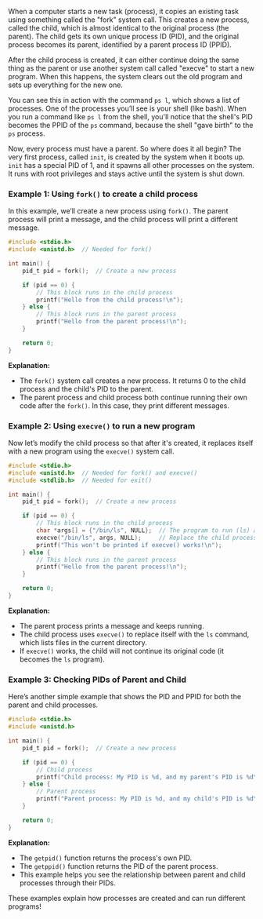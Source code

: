 When a computer starts a new task (process), it copies an existing task using something called the "fork" system call. This creates a new process, called the child, which is almost identical to the original process (the parent). The child gets its own unique process ID (PID), and the original process becomes its parent, identified by a parent process ID (PPID).


After the child process is created, it can either continue doing the same thing as the parent or use another system call called "execve" to start a new program. When this happens, the system clears out the old program and sets up everything for the new one.


You can see this in action with the command `ps l`, which shows a list of processes. One of the processes you’ll see is your shell (like bash). When you run a command like `ps l` from the shell, you'll notice that the shell's PID becomes the PPID of the `ps` command, because the shell "gave birth" to the `ps` process.


Now, every process must have a parent. So where does it all begin? The very first process, called `init`, is created by the system when it boots up. `init` has a special PID of 1, and it spawns all other processes on the system. It runs with root privileges and stays active until the system is shut down.


### Example 1: Using `fork()` to create a child process

In this example, we’ll create a new process using `fork()`. The parent process will print a message, and the child process will print a different message.

```c
#include <stdio.h>
#include <unistd.h>  // Needed for fork()

int main() {
    pid_t pid = fork();  // Create a new process

    if (pid == 0) {
        // This block runs in the child process
        printf("Hello from the child process!\n");
    } else {
        // This block runs in the parent process
        printf("Hello from the parent process!\n");
    }

    return 0;
}
```

**Explanation:**
- The `fork()` system call creates a new process. It returns 0 to the child process and the child's PID to the parent.
- The parent process and child process both continue running their own code after the `fork()`. In this case, they print different messages.

### Example 2: Using `execve()` to run a new program

Now let’s modify the child process so that after it's created, it replaces itself with a new program using the `execve()` system call.

```c
#include <stdio.h>
#include <unistd.h>  // Needed for fork() and execve()
#include <stdlib.h>  // Needed for exit()

int main() {
    pid_t pid = fork();  // Create a new process

    if (pid == 0) {
        // This block runs in the child process
        char *args[] = {"/bin/ls", NULL};  // The program to run (ls) and its arguments
        execve("/bin/ls", args, NULL);     // Replace the child process with ls
        printf("This won't be printed if execve() works!\n");
    } else {
        // This block runs in the parent process
        printf("Hello from the parent process!\n");
    }

    return 0;
}
```

**Explanation:**
- The parent process prints a message and keeps running.
- The child process uses `execve()` to replace itself with the `ls` command, which lists files in the current directory.
- If `execve()` works, the child will not continue its original code (it becomes the `ls` program).
  
### Example 3: Checking PIDs of Parent and Child

Here’s another simple example that shows the PID and PPID for both the parent and child processes.

```c
#include <stdio.h>
#include <unistd.h>

int main() {
    pid_t pid = fork();  // Create a new process

    if (pid == 0) {
        // Child process
        printf("Child process: My PID is %d, and my parent's PID is %d\n", getpid(), getppid());
    } else {
        // Parent process
        printf("Parent process: My PID is %d, and my child's PID is %d\n", getpid(), pid);
    }

    return 0;
}
```

**Explanation:**
- The `getpid()` function returns the process's own PID.
- The `getppid()` function returns the PID of the parent process.
- This example helps you see the relationship between parent and child processes through their PIDs.

These examples explain how processes are created and can run different programs!